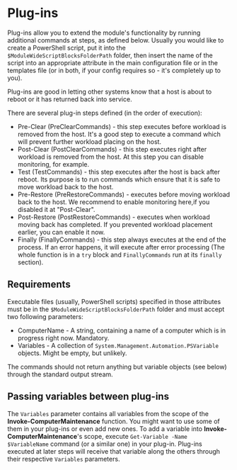 # Plug-ins
Plug-ins allow you to extend the module's functionality by running additional commands at steps, as defined below. Usually you would like to create a PowerShell script, put it into the `$ModuleWideScriptBlocksFolderPath` folder, then insert the name of the script into an appropriate attribute in the main configuration file or in the templates file (or in both, if your config requires so - it's completely up to you).

Plug-ins are good in letting other systems know that a host is about to reboot or it has returned back into service.

There are several plug-in steps defined (in the order of execution):
* Pre-Clear (PreClearCommands) - this step executes before workload is removed from the host. It's a good step to execute a command which will prevent further workload placing on the host.
* Post-Clear (PostClearCommands) - this step executes right after workload is removed from the host. At this step you can disable monitoring, for example.
* Test (TestCommands) - this step executes after the host is back after reboot. Its purpose is to run commands which ensure that it is safe to move workload back to the host.
* Pre-Restore (PreRestoreCommands) - executes before moving workload back to the host. We recommend to enable monitoring here,if you disabled it at "Post-Clear".
* Post-Restore (PostRestoreCommands) - executes when workload moving back has completed. If you prevented workload placement earlier, you can enable it now.
* Finally (FinallyCommands) - this step always executes at the end of the process. If an error happens, it will execute after error processing (The whole function is in a `try` block and `FinallyCommands` run at its `finally` section).

## Requirements
Executable files (usually, PowerShell scripts) specified in those attributes must be in the `$ModuleWideScriptBlocksFolderPath` folder and must accept two following parameters:
* ComputerName - A string, containing a name of a computer which is in progress right now. Mandatory.
* Variables - A collection of `System.Management.Automation.PSVariable` objects. Might be empty, but unlikely.

The commands should not return anything but variable objects (see below) through the standard output stream.

## Passing variables between plug-ins
The `Variables` parameter contains all variables from the scope of the **Invoke-ComputerMaintenance** function. You might want to use some of them in your plug-ins or even add new ones.
To add a variable into **Invoke-ComputerMaintenance**'s scope, execute `Get-Variable -Name $VariableName` command (or a similar one) in your plug-in. Plug-ins executed at later steps will receive that variable along the others through their respective `Variables` parameters.